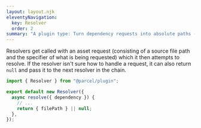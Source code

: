 ```yaml
---
layout: layout.njk
eleventyNavigation:
  key: Resolver
  order: 2
summary: "A plugin type: Turn dependency requests into absolute paths (or exclude them)"
---
```


Resolvers get called with an asset request (consisting of a source file path
and the specifier of what is being requested) which it then attempts to
resolve. If the resolver isn't sure how to handle a request, it can also return
`null` and pass it to the next resolver in the chain.

```js
import { Resolver } from "@parcel/plugin";

export default new Resolver({
  async resolve({ dependency }) {
    // ...
    return { filePath } || null;
  },
});
```
